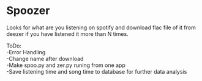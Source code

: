 # Spoozer

Looks for what are you listening on spotify and download flac file of it from deezer if you have listened it more than N times.  

ToDo:  
-Error Handling  
-Change name after download  
-Make spoo.py and zer.py runing from one app   
-Save listening time and song time to database for further data analysis 

